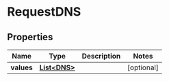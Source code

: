 

# RequestDNS


## Properties

| Name | Type | Description | Notes |
|------------ | ------------- | ------------- | -------------|
|**values** | [**List&lt;DNS&gt;**](DNS.md) |  |  [optional] |



